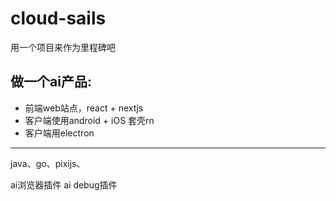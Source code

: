 # cloud-sails
用一个项目来作为里程碑吧

## 做一个ai产品: 
* 前端web站点，react + nextjs
* 客户端使用android + iOS 套壳rn
* 客户端用electron

*** 

java、go、pixijs、


ai浏览器插件
ai debug插件
